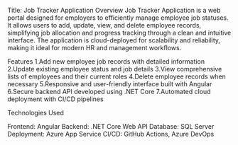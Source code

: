 Title: Job Tracker Application
Overview
Job Tracker Application is a web portal designed for employers to efficiently manage employee job statuses. 
It allows users to add, update, view, and delete employee records, simplifying job allocation and progress tracking through a clean and intuitive interface.
The application is cloud-deployed for scalability and reliability, making it ideal for modern HR and management workflows.

Features
1.Add new employee job records with detailed information
2.Update existing employee status and job details
3.View comprehensive lists of employees and their current roles
4.Delete employee records when necessary
5.Responsive and user-friendly interface built with Angular
6.Secure backend API developed using .NET Core
7.Automated cloud deployment with CI/CD pipelines

Technologies Used

Frontend: Angular
Backend: .NET Core Web API
Database: SQL Server
Deployment: Azure App Service
CI/CD: GitHub Actions, Azure DevOps
